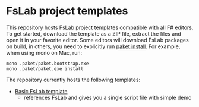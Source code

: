FsLab project templates
=======================

This repository hosts FsLab project templates compatible with all F# editors.
To get started, download the template as a ZIP file, extract the files and 
open it in your favorite editor. Some editors will download FsLab packages
on build, in others, you need to explicitly run [paket install](http://fsprojects.github.io/Paket/paket-install.html).
For example, when using mono on Mac, run:

    mono .paket/paket.bootstrap.exe
    mono .paket/paket.exe install

The repository currently hosts the following templates:

 * [Basic FsLab template](https://github.com/fslaborg/FsLab.Templates/archive/basic.zip)
   - references FsLab and gives you a single script file with simple demo